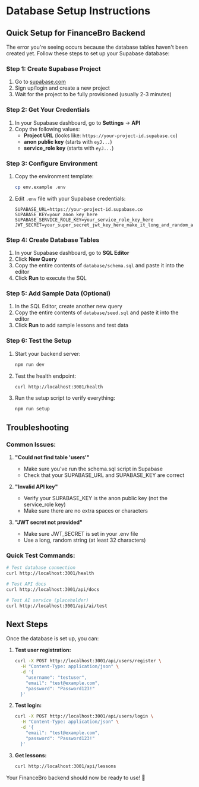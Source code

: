 # Database Setup Instructions

## Quick Setup for FinanceBro Backend

The error you're seeing occurs because the database tables haven't been created yet. Follow these steps to set up your Supabase database:

### Step 1: Create Supabase Project

1. Go to [supabase.com](https://supabase.com)
2. Sign up/login and create a new project
3. Wait for the project to be fully provisioned (usually 2-3 minutes)

### Step 2: Get Your Credentials

1. In your Supabase dashboard, go to **Settings** → **API**
2. Copy the following values:
   - **Project URL** (looks like: `https://your-project-id.supabase.co`)
   - **anon public key** (starts with `eyJ...`)
   - **service_role key** (starts with `eyJ...`)

### Step 3: Configure Environment

1. Copy the environment template:
   ```bash
   cp env.example .env
   ```

2. Edit `.env` file with your Supabase credentials:
   ```env
   SUPABASE_URL=https://your-project-id.supabase.co
   SUPABASE_KEY=your_anon_key_here
   SUPABASE_SERVICE_ROLE_KEY=your_service_role_key_here
   JWT_SECRET=your_super_secret_jwt_key_here_make_it_long_and_random_at_least_32_characters
   ```

### Step 4: Create Database Tables

1. In your Supabase dashboard, go to **SQL Editor**
2. Click **New Query**
3. Copy the entire contents of `database/schema.sql` and paste it into the editor
4. Click **Run** to execute the SQL

### Step 5: Add Sample Data (Optional)

1. In the SQL Editor, create another new query
2. Copy the entire contents of `database/seed.sql` and paste it into the editor
3. Click **Run** to add sample lessons and test data

### Step 6: Test the Setup

1. Start your backend server:
   ```bash
   npm run dev
   ```

2. Test the health endpoint:
   ```bash
   curl http://localhost:3001/health
   ```

3. Run the setup script to verify everything:
   ```bash
   npm run setup
   ```

## Troubleshooting

### Common Issues:

1. **"Could not find table 'users'"**
   - Make sure you've run the schema.sql script in Supabase
   - Check that your SUPABASE_URL and SUPABASE_KEY are correct

2. **"Invalid API key"**
   - Verify your SUPABASE_KEY is the anon public key (not the service_role key)
   - Make sure there are no extra spaces or characters

3. **"JWT secret not provided"**
   - Make sure JWT_SECRET is set in your .env file
   - Use a long, random string (at least 32 characters)

### Quick Test Commands:

```bash
# Test database connection
curl http://localhost:3001/health

# Test API docs
curl http://localhost:3001/api/docs

# Test AI service (placeholder)
curl http://localhost:3001/api/ai/test
```

## Next Steps

Once the database is set up, you can:

1. **Test user registration:**
   ```bash
   curl -X POST http://localhost:3001/api/users/register \
     -H "Content-Type: application/json" \
     -d '{
       "username": "testuser",
       "email": "test@example.com",
       "password": "Password123!"
     }'
   ```

2. **Test login:**
   ```bash
   curl -X POST http://localhost:3001/api/users/login \
     -H "Content-Type: application/json" \
     -d '{
       "email": "test@example.com",
       "password": "Password123!"
     }'
   ```

3. **Get lessons:**
   ```bash
   curl http://localhost:3001/api/lessons
   ```

Your FinanceBro backend should now be ready to use! 🚀
